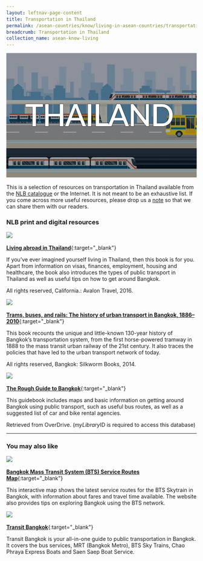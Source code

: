 ```yaml
---
layout: leftnav-page-content
title: Transportation in Thailand
permalink: /asean-countries/know/living-in-asean-countries/transportation-in-thailand/
breadcrumb: Transportation in Thailand
collection_name: asean-know-living
---
```


<img src="/images/asean-living/Transportation-Thailand.jpg" alt="Transportation Thailand banner" style="width:800px;" />

 This is a selection of resources on transportation in Thailand available from the [NLB catalogue](http://catalogue.nlb.gov.sg/) or the Internet.  It is not meant to be an exhaustive list. If you come across more useful resources, please drop us a [note](https://www.eyeonasia.gov.sg/contact-us/) so that we can share them with our readers.

### **NLB print and digital resources**

<img src="/images/book-covers/Living-abroad-in-Thailand.png" style="width:150px;" />

[**Living abroad in Thailand**](http://eservice.nlb.gov.sg/item_holding.aspx?bid=13736587){:target="_blank"}

If you’ve ever imagined yourself living in Thailand, then this book is for you. Apart from information on visas, finances, employment, housing and healthcare, the book also introduces the types of public transport in Thailand as well as useful tips on how to get around Bangkok.

All rights reserved, California.: Avalon Travel, 2016.

<img src="/images/book-covers/Trams-buses-and-rails-The-history-of-urban-transport-in-Bangkok.jpg" style="width:150px;" />

[**Trams, buses, and rails: The history of urban transport in Bangkok, 1886–2010**](http://eservice.nlb.gov.sg/item_holding.aspx?bid=201511980){:target="_blank"}

This book recounts the unique and little-known 130-year history of Bangkok’s transportation system, from the first horse-powered tramway in 1888 to the mass transit urban railway of the 21st century. It also traces the policies that have led to the urban transport network of today.

All rights reserved, Bangkok: Silkworm Books, 2014.

<img src="/images/book-covers/The-Rough-Guide-to-Bangkok.jpg" style="width:150px;" />

[**The Rough Guide to Bangkok**](https://nlb.overdrive.com/media/9DB7A533-F6C1-4762-9B2D-15C401521B03){:target="_blank"}

This guidebook includes maps and basic information on getting around Bangkok using public transport, such as useful bus routes, as well as a suggested list of car and bike rental agencies.

Retrieved from OverDrive. (*myLibrary*ID is required to access this database)

---

### **You may also like**

<img src="/images/resources/Article 1.jpg" style="width:180px;" />

[**Bangkok Mass Transit System (BTS) Service Routes Map**](http://www.bts.co.th/customer/en/02-route-current_new.aspx){:target="_blank"}

This interactive map shows the latest service routes for the BTS Skytrain in Bangkok, with information about fares and travel time available. The website also provides tips on exploring Bangkok using the BTS network.

<img src="/images/resources/Article 2.jpg" style="width:180px;" />

[**Transit Bangkok**](http://www.transitbangkok.com/){:target="_blank"}

Transit Bangkok is your all-in-one guide to public transportation in Bangkok. It covers the bus services, MRT (Bangkok Metro), BTS Sky Trains, Chao Phraya Express Boats and Saen Saep Boat Service.